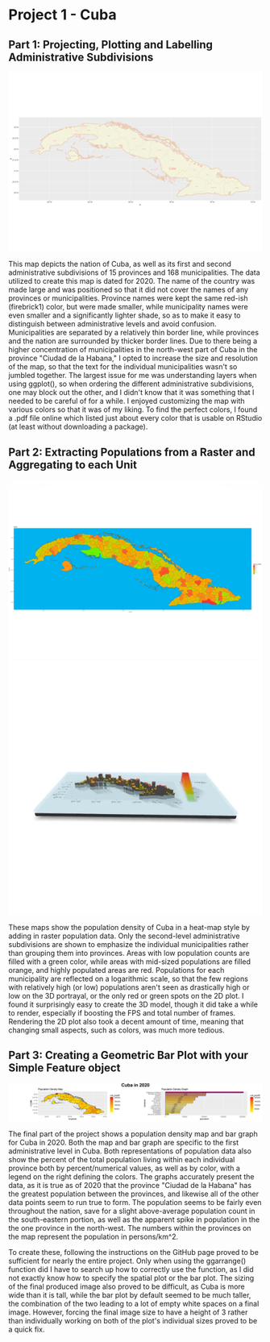 # Project 1 - Cuba

## Part 1: Projecting, Plotting and Labelling Administrative Subdivisions
![](Cuba_Plot.png)

This map depicts the nation of Cuba, as well as its first and second administrative subdivisions of 15 provinces and 168 municipalities. The data utilized to create this map is dated for 2020. The name of the country was made large and was positioned so that it did not cover the names of any provinces or municipalities. Province names were kept the same red-ish (firebrick1) color, but were made smaller, while municipality names were even smaller and a significantly lighter shade, so as to make it easy to distinguish between administrative levels and avoid confusion. Municipalities are separated by a relatively thin border line, while provinces and the nation are surrounded by thicker border lines. Due to there being a higher concentration of municipalities in the north-west part of Cuba in the province "Ciudad de la Habana," I opted to increase the size and resolution of the map, so that the text for the individual municipalities wasn't so jumbled together. The largest issue for me was understanding layers when using ggplot(), so when ordering the different administrative subdivisions, one may block out the other, and I didn't know that it was something that I needed to be careful of for a while. I enjoyed customizing the map with various colors so that it was of my liking. To find the perfect colors, I found a .pdf file online which listed just about every color that is usable on RStudio (at least without downloading a package). 

## Part 2: Extracting Populations from a Raster and Aggregating to each Unit
![](Cuba_Corrected.png)
![](CubaFinal.gif) 

These maps show the population density of Cuba in a heat-map style by adding in raster population data. Only the second-level administrative subdivisions are shown to emphasize the individual municipalities rather than grouping them into provinces. Areas with low population counts are filled with a green color, while areas with mid-sized populations are filled orange, and highly populated areas are red. Populations for each municipality are reflected on a logarithmic scale, so that the few regions with relatively high (or low) populations aren't seen as drastically high or low on the 3D portrayal, or the only red or green spots on the 2D plot. I found it surprisingly easy to create the 3D model, though it did take a while to render, especially if boosting the FPS and total number of frames. Rendering the 2D plot also took a decent amount of time, meaning that changing small aspects, such as colors, was much more tedious. 

## Part 3: Creating a Geometric Bar Plot with your Simple Feature object
![](Cuba.png)

The final part of the project shows a population density map and bar graph for Cuba in 2020. Both the map and bar graph are specific to the first administrative level in Cuba. Both representations of population data also show the percent of the total population living within each individual province both by percent/numerical values, as well as by color, with a legend on the right defining the colors. The graphs accurately present the data, as it is true as of 2020 that the province "Ciudad de la Habana" has the greatest population between the provinces, and likewise all of the other data points seem to run true to form. The population seems to be fairly even throughout the nation, save for a slight above-average population count in the south-eastern portion, as well as the apparent spike in population in the the one province in the north-west. The numbers within the provinces on the map represent the population in persons/km^2. 

To create these, following the instructions on the GitHub page proved to be sufficient for nearly the entire project. Only when using the ggarrange() function did I have to search up how to correctly use the function, as I did not exactly know how to specify the spatial plot or the bar plot. The sizing of the final produced image also proved to be difficult, as Cuba is more wide than it is tall, while the bar plot by default seemed to be much taller, the combination of the two leading to a lot of empty white spaces on a final image. However, forcing the final image size to have a height of 3 rather than individually working on both of the plot's individual sizes proved to be a quick fix. 

